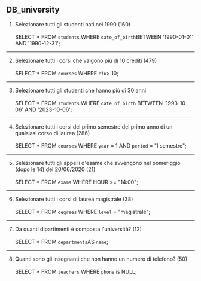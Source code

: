 ## DB_university

1. Selezionare tutti gli studenti nati nel 1990 (160)<br><br>
   SELECT \* FROM `students` WHERE `date_of_birth`BETWEEN '1990-01-01' AND '1990-12-31';

---

2. Selezionare tutti i corsi che valgono più di 10 crediti (479)<br><br>
   SELECT \* FROM `courses` WHERE `cfu`> 10;

---

3. Selezionare tutti gli studenti che hanno più di 30 anni <br><br>
   SELECT \* FROM `students` WHERE `date_of_birth` BETWEEN '1993-10-06' AND '2023-10-06';

---

4. Selezionare tutti i corsi del primo semestre del primo anno di un qualsiasi corso di
   laurea (286)<br><br>
   SELECT \* FROM `courses` WHERE `year` = 1 AND `period` = "I semestre";

---

5. Selezionare tutti gli appelli d'esame che avvengono nel pomeriggio (dopo le 14) del
   20/06/2020 (21)<br><br>
   SELECT \* FROM `exams` WHERE HOUR >= "14:00";

---

6. Selezionare tutti i corsi di laurea magistrale (38)<br><br>
   SELECT \* FROM `degrees` WHERE `level` = "magistrale";

---

7. Da quanti dipartimenti è composta l'università? (12)<br><br>
   SELECT \* FROM `departments`AS `name`;

---

8. Quanti sono gli insegnanti che non hanno un numero di telefono? (50)<br><br>
   SELECT \* FROM `teachers` WHERE `phone` is NULL;
